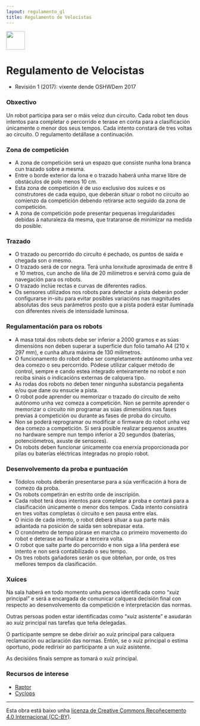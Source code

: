 ```yaml
---
layout: regulamento_gl
title: Regulamento de Velocistas
---
```

[<img src="https://upload.wikimedia.org/wikipedia/commons/3/32/Flag_of_Spain_%28Civil%29.svg" width="50">](velocistas_es)

# Regulamento de Velocistas

  - Revisión 1 (2017): vixente dende OSHWDem 2017

### Obxectivo

Un robot participa para ser o máis veloz dun circuito. Cada robot ten dous
intentos para completar o percorrido e terase en conta para a clasificación
únicamente o menor dos seus tempos. Cada intento constará de tres voltas ao
circuito. O regulamento detállase a continuación.

### Zona de competición

- A zona de competición será un espazo que consiste nunha lona branca cun
 trazado sobre a mesma. 
- Entre o borde exterior da lona e o trazado haberá unha marxe libre de
obstáculos de polo menos 10 cm.
- Esta zona de competición é de uso exclusivo dos xuíces e os construtores de
cada equipo, que deberán situar o robot no circuito ao comienzo da competición
debendo retirarse acto seguido da zona de competición.
- A zona de competición pode presentar pequenas irregularidades debidas á
naturaleza da mesma, que trataranse de minimizar na medida do posible. 

### Trazado

- O trazado ou percorrido do circuíto é pechado, os puntos de saída e chegada
son o mesmo.
- O trazado será de cor negra. Terá unha lonxitude aproximada de entre
8 e 10 metros, cun ancho de liña de 20 milímetros e servirá como guía de
navegación para os robots. 
- O trazado inclúe rectas e curvas de diferentes radios.
- Os sensores utilizados nos robots para detectar a pista deberán poder
configurarse in-situ para evitar posibles variacións nas magnitudes absolutas
dos seus parámetros posto que a pista poderá estar iluminada con diferentes
niveis de intensidade luminosa.

### Regulamentación para os robots

- A masa total dos robots debe ser inferior a 2000 gramos e as súas dimensións
non deben superar a superficie dun folio tamaño A4 (210 x 297 mm), e cunha
altura máxima de 130 milímetros.
- O funcionamento do robot debe ser completamente autónomo unha vez dea comezo o
seu percorrido. Pódese utilizar calquer método de control, sempre e cando
estea integrado enteiramente no robot e non reciba sinais o indicacións
externas de calquera tipo.
- As rodas dos robots no deben tener ningunha substancia pegañenta e/ou que dane
ou ensucie a pista. 
- O robot pode aprender ou memorizar o trazado do circuito de xeito autónomo
unha vez comeza a competición. Non se permite aprender o memorizar o circuito
nin programar as súas dimensións nas fases previas á competición ou durante as
fases de proba do circuíto.
- Non se poderá reprogramar ou modificar o firmware do robot unha vez dea comezo
a competición. Si será posible realizar pequenos axustes no hardware sempre
nun tempo inferior a 20 segundos (baterías, potenciómetros, axuste de
sensores).
- Os robots deben funcionar únicamente coa enerxía proporcionada por pilas ou
baterías eléctricas integradas no propio robot.

### Desenvolvemento da proba e puntuación

- Tódolos robots deberán presentarse para a súa verificación á hora de comezo
da proba.
- Os robots competirán en estrito orde de inscripión.
- Cada robot terá dous intentos para completar a proba e contará para a
clasificación únicamente o menor dos tempos. Cada intento consistirá en tres
voltas completas ó circuito e sen pausa entre elas.
- O inicio de cada intento, o robot deberá situar a sua parte máis adiantada na
posición de saída sen sobrepasar esta.
- O cronómetro de tempo pórase en marcha co primeiro movemento do robot e
deterase ao finalizar a terceira volta.
- O robot que salte parte do percorrido e non siga a liña perderá ese intento e
non será contabilizado o seu tempo.
- Os tres robots gañadores serán os que obteñan, por orde, os tres mellores
tempos da clasificación.

### Xuíces

Na sala haberá en todo momento unha persoa identificada como “xuíz principal” e será a
encargada de comunicar calquera decisión final con respecto ao desenvolvemento da
competición e interpretación das normas.

Outras persoas poden estar identificadas como “xuíz asistente” e axudarán ao xuíz principal
nas tarefas que teña delegadas.

O participante sempre se debe dirixir ao xuíz principal para calquera reclamación ou
aclaración das normas. Entón, se o xuíz principal o estima oportuno, pode redirixir ao
participante a un xuíz asistente.

As decisións finais sempre as tomará o xuíz principal.

### Recursos de interese 

  * [Raptor](https://bricolabs.cc/wiki/proyectos/raptor)
  * [Cyclops](https://github.com/Resaj/cyclops-project)


----

Esta obra está baixo unha [licenza de Creative Commons Recoñecemento 4.0 Internacional (CC-BY)](http://creativecommons.org/licenses/by/4.0/).
